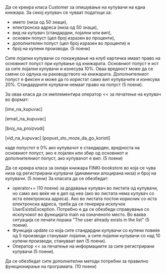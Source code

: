 Да се креира класа Customer за опишување на купувачи на една книжара. За секој купувач се чуваат податоци за:

* името (низа од 50 знаци),
* електронска адреса (низа од 50 знаци),
* вид на купувач (стандардни, лојални или вип),
* основен попуст (цел број изразен во проценти),
* дополнителен попуст (цел број изразен во проценти) и
* број на купени производи. (5 поени)

Сите лојални купувачи со покажување на клуб картичка имаат право на основниот попуст при купување од книжарата. Основниот попуст е ист за сите лојални купувачи и изнесува 10%. Оваа вредност може да се смени со одлука на раководството на книжарата. Дополнителниот попуст е фиксен и може да го користат само вип купувачите и изнесува 20%. Стандардните купувачи немаат право на попуст (5 поени).

За оваа класа да се имплементира оператор << за печатење на купувач во формат:

[ime_na_kupuvac]

[email_na_kupuvac]

[broj_na_proizvodi]

[vid_na_kupuvac] [popust_sto_moze_da_go_koristi]

каде попустот е 0% ако купувачот е стандарден, вредноста на основниот попуст, ако е лојален или збир од основниот и дополнителниот попуст, ако купувачот е вип. (5 поени)

Да се креира класа за онлајн книжара FINKI-bookstore во која се чува низа од регистрирани купувачи (динамички алоцирана низа) и број на купувачи. (5 поени) За класата да се обезбедат:

* operator+= (10 поени) за додавање купувач во листата од купувачи, но само ако веќе не е дел од неа (ако во листата нема купувач со иста електронска адреса). Ако во листата постои корисник со иста електронска адреса, треба да се генерира исклучок UserExistsException. Потребно е да се обезбеди справување со исклучокот во функцијата main на означеното место. Во ваква ситуација се печати порака "The user already exists in the list" (5 поени).
* Функција update со која сите стандардни купувачи со купени повеќе од 5 производи стануваат лојални, а сите лојални купувачи со над 10 купени производи, стануваат вип (5 поени).
* Оператор << за печатење на информациите за сите регистрирани купувачи (5 поени).

Да се обезбедат сите дополнителни методи потребни за правилно функционирање на програмата. (10 поени)